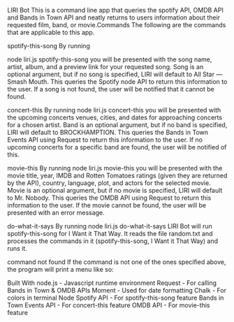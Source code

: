 LIRI Bot This is a command line app that queries the spotify API, OMDB API and Bands in Town API and neatly returns to users information about their requested film, band, or movie.Commands The following are the commands that are applicable to this app.

spotify-this-song By running

node liri.js spotify-this-song you will be presented with the song name, artist, album, and a preview link for your requested song. Song is an optional argument, but if no song is specified, LIRI will default to All Star –– Smash Mouth. This queries the Spotify node API to return this information to the user. If a song is not found, the user will be notified that it cannot be found.


concert-this By running
node liri.js concert-this you will be presented with the upcoming concerts venues, cities, and dates for approaching concerts for a chosen artist. Band is an optional argument, but if no band is specified, LIRI will default to BROCKHAMPTION. This queries the Bands in Town Events API using Request to return this information to the user. If no upcoming concerts for a specific band are found, the user will be notified of this.


movie-this By running
node liri.js movie-this you will be presented with the movie title, year, IMDB and Rotten Tomatoes ratings (given they are returned by the API), country, language, plot, and actors for the selected movie. Movie is an optional argument, but if no movie is specified, LIRI will default to Mr. Nobody. This queries the OMDB API using Request to return this information to the user. If the movie cannot be found, the user will be presented with an error message.

do-what-it-says By running
node liri.js do-what-it-says LIRI Bot will run spotify-this-song for I Want it That Way. It reads the file random.txt and processes the commands in it (spotify-this-song, I Want it That Way) and runs it.


command not found If the command is not one of the ones specified above, the program will print a menu like so:


Built With node.js - Javascript runtime environment Request - For calling Bands in Town & OMDB APIs Moment - Used for date formatting Chalk - For colors in terminal Node Spotify API - For spotify-this-song feature Bands in Town Events API - For concert-this feature OMDB API - For movie-this feature
